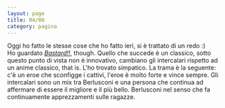 ```yaml
--- 
layout: page
title: 04/08
category: pagina
---
```


Oggi ho fatto le stesse cose che ho fatto ieri, si è trattato di un redo :)  
Ho guardato [_Bastard!!_](https://it.wikipedia.org/wiki/Bastard!!), though.
Quello che succede è un classico, sotto questo punto di vista non è innovativo,
cambiano gli intercalari rispetto ad un anime classico, that is. L'ho trovato
simpatico. La trama è la seguente: c'è un eroe che sconfigge i cattivi, l'eroe è
molto forte e vince sempre. Gli intercalari sono un mix tra Berlusconi e una
persona che continua ad affermare di essere il migliore e il più bello.
Berlusconi nel senso che fa continuamente apprezzamenti sulle ragazze.
